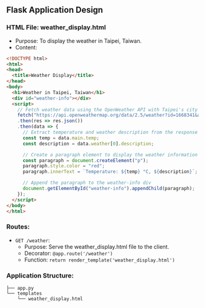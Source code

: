 ## Flask Application Design

### HTML File: weather_display.html

- Purpose: To display the weather in Taipei, Taiwan.
- Content:
```html
<!DOCTYPE html>
<html>
<head>
  <title>Weather Display</title>
</head>
<body>
  <h1>Weather in Taipei, Taiwan</h1>
  <div id="weather-info"></div>
  <script>
    // Fetch weather data using the OpenWeather API with Taipei's city ID
    fetch("https://api.openweathermap.org/data/2.5/weather?id=1668341&appid=YOUR_API_KEY")
    .then(res => res.json())
    .then(data => {
      // Extract temperature and weather description from the response
      const temp = data.main.temp;
      const description = data.weather[0].description;

      // Create a paragraph element to display the weather information
      const paragraph = document.createElement("p");
      paragraph.style.color = "red";
      paragraph.innerText = `Temperature: ${temp} °C, ${description}`;

      // Append the paragraph to the weather-info div
      document.getElementById("weather-info").appendChild(paragraph);
    });
  </script>
</body>
</html>
```

### Routes:

- `GET /weather`: 
  - Purpose: Serve the weather_display.html file to the client.
  - Decorator: `@app.route('/weather')`
  - Function: `return render_template('weather_display.html')`

### Application Structure:

```
├── app.py
└── templates
    └── weather_display.html
```